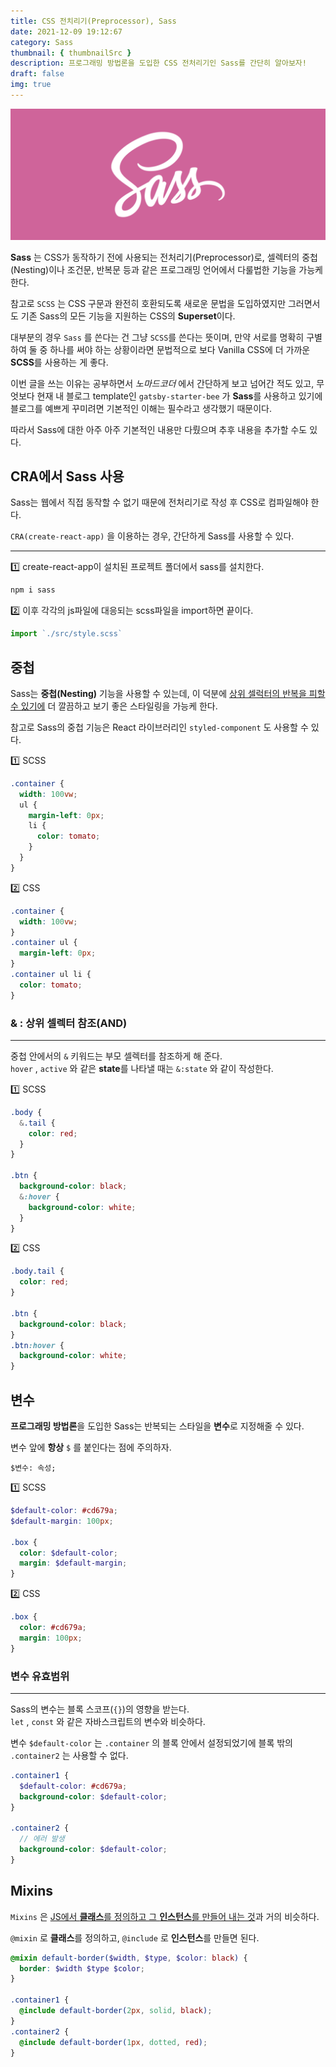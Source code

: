 ```yaml
---
title: CSS 전치리기(Preprocessor), Sass
date: 2021-12-09 19:12:67
category: Sass
thumbnail: { thumbnailSrc }
description: 프로그래밍 방법론을 도입한 CSS 전처리기인 Sass를 간단히 알아보자!
draft: false
img: true
---
```


![Sass](./img/sass.png)

**Sass** 는 CSS가 동작하기 전에 사용되는 전처리기(Preprocessor)로, 셀렉터의 중첩(Nesting)이나 조건문, 반복문 등과 같은 프로그래밍 언어에서 다룰법한 기능을 가능케 한다.

참고로 `SCSS` 는 CSS 구문과 완전히 호환되도록 새로운 문법을 도입하였지만 그러면서도 기존 Sass의 모든 기능을 지원하는 CSS의 **Superset**이다.

대부분의 경우 `Sass` 를 쓴다는 건 그냥 `SCSS`를 쓴다는 뜻이며, 만약 서로를 명확히 구별하여 둘 중 하나를 써야 하는 상황이라면 문법적으로 보다 Vanilla CSS에 더 가까운 **SCSS**를 사용하는 게 좋다.

이번 글을 쓰는 이유는 공부하면서 _노마드코더_ 에서 간단하게 보고 넘어간 적도 있고, 무엇보다 현재 내 블로그 template인 `gatsby-starter-bee` 가 **Sass**를 사용하고 있기에 블로그를 예쁘게 꾸미려면 기본적인 이해는 필수라고 생각했기 때문이다.

따라서 Sass에 대한 아주 아주 기본적인 내용만 다뤘으며 추후 내용을 추가할 수도 있다.

## CRA에서 Sass 사용

Sass는 웹에서 직접 동작할 수 없기 때문에 전처리기로 작성 후 CSS로 컴파일해야 한다.

`CRA(create-react-app)` 을 이용하는 경우, 간단하게 Sass를 사용할 수 있다.

---

1️⃣ create-react-app이 설치된 프로젝트 폴더에서 sass를 설치한다.

```bash
npm i sass
```

2️⃣ 이후 각각의 js파일에 대응되는 scss파일을 import하면 끝이다.

```jsx
import `./src/style.scss`
```

## 중첩

Sass는 **중첩(Nesting)** 기능을 사용할 수 있는데, 이 덕분에 <u>상위 셀럭터의 반복을 피할 수 있기에</u> 더 깔끔하고 보기 좋은 스타일링을 가능케 한다.

참고로 Sass의 중첩 기능은 React 라이브러리인 `styled-component` 도 사용할 수 있다.

1️⃣ SCSS

```scss
.container {
  width: 100vw;
  ul {
    margin-left: 0px;
    li {
      color: tomato;
    }
  }
}
```

2️⃣ CSS

```css
.container {
  width: 100vw;
}
.container ul {
  margin-left: 0px;
}
.container ul li {
  color: tomato;
}
```

### & : 상위 셀렉터 참조(AND)

---

중첩 안에서의 `&` 키워드는 부모 셀렉터를 참조하게 해 준다.  
`hover` , `active` 와 같은 **state**를 나타낼 때는 `&:state` 와 같이 작성한다.

1️⃣ SCSS

```scss
.body {
  &.tail {
    color: red;
  }
}

.btn {
  background-color: black;
  &:hover {
    background-color: white;
  }
}
```

2️⃣ CSS

```css
.body.tail {
  color: red;
}

.btn {
  background-color: black;
}
.btn:hover {
  background-color: white;
}
```

## 변수

**프로그래밍 방법론**을 도입한 Sass는 반복되는 스타일을 **변수**로 지정해줄 수 있다.

변수 앞에 **항상** `$` 를 붙인다는 점에 주의하자.

```
$변수: 속성;
```

1️⃣ SCSS

```scss
$default-color: #cd679a;
$default-margin: 100px;

.box {
  color: $default-color;
  margin: $default-margin;
}
```

2️⃣ CSS

```css
.box {
  color: #cd679a;
  margin: 100px;
}
```

### 변수 유효범위

---

Sass의 변수는 블록 스코프(`{}`)의 영향을 받는다.  
`let` , `const` 와 같은 자바스크립트의 변수와 비슷하다.

변수 `$default-color` 는 `.container` 의 블록 안에서 설정되었기에 블록 밖의 `.container2` 는 사용할 수 없다.

```scss
.container1 {
  $default-color: #cd679a;
  background-color: $default-color;
}

.container2 {
  // 에러 발생
  background-color: $default-color;
}
```

## Mixins

`Mixins` 은 <u>JS에서 **클래스**를 정의하고 그 **인스턴스**를 만들어 내는 것</u>과 거의 비슷하다.

`@mixin` 로 **클래스**를 정의하고, `@include` 로 **인스턴스**를 만들면 된다.

```scss
@mixin default-border($width, $type, $color: black) {
  border: $width $type $color;
}

.container1 {
  @include default-border(2px, solid, black);
}
.container2 {
  @include default-border(1px, dotted, red);
}
```
